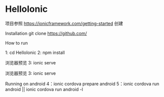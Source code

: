 # HelloIonic
项目参照 https://ionicframework.com/getting-started 创建

Installation
git clone https://github.com/

How to run

1: cd HelloIonic
2: npm install

浏览器预览
3: ionic serve

浏览器预览
3: ionic serve

Running on android
4：ionic cordova prepare android
5：ionic cordova run android    ||  ionic cordova run android  -l


